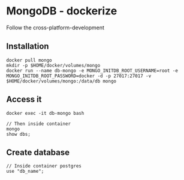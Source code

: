 # MongoDB - dockerize
Follow the cross-platform-development

## Installation
```
docker pull mongo
mkdir -p $HOME/docker/volumes/mongo
docker run --name db-mongo -e MONGO_INITDB_ROOT_USERNAME=root -e MONGO_INITDB_ROOT_PASSWORD=docker -d -p 27017:27017 -v $HOME/docker/volumes/mongo:/data/db mongo
```


## Access it
```
docker exec -it db-mongo bash

// Then inside container
mongo
show dbs;
```

## Create database
```
// Inside container postgres
use "db_name";
```
